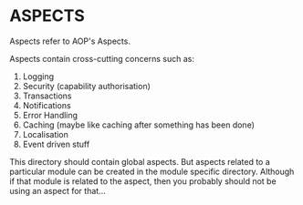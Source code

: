 ASPECTS
=======

Aspects refer to AOP's Aspects.

Aspects contain cross-cutting concerns such as:

1. Logging
2. Security (capability authorisation)
3. Transactions
4. Notifications
5. Error Handling
6. Caching (maybe like caching after something has been done)
7. Localisation
8. Event driven stuff

This directory should contain global aspects. But aspects related to a particular module can be created in the module specific directory. Although if that module is related to the aspect, then you probably should not be using an aspect for that...